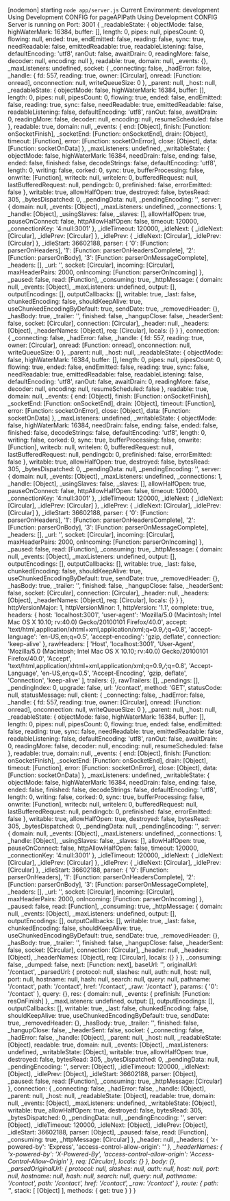  [nodemon] starting `node app/server.js`
Current Environment: development
Using Development CONFIG for pageAPIPath
Using Development CONFIG
Server is running on Port: 3001
{ _readableState: 
   { objectMode: false,
     highWaterMark: 16384,
     buffer: [],
     length: 0,
     pipes: null,
     pipesCount: 0,
     flowing: null,
     ended: true,
     endEmitted: false,
     reading: false,
     sync: true,
     needReadable: false,
     emittedReadable: true,
     readableListening: false,
     defaultEncoding: 'utf8',
     ranOut: false,
     awaitDrain: 0,
     readingMore: false,
     decoder: null,
     encoding: null },
  readable: true,
  domain: null,
  _events: {},
  _maxListeners: undefined,
  socket: 
   { _connecting: false,
     _hadError: false,
     _handle: 
      { fd: 557,
        reading: true,
        owner: [Circular],
        onread: [Function: onread],
        onconnection: null,
        writeQueueSize: 0 },
     _parent: null,
     _host: null,
     _readableState: 
      { objectMode: false,
        highWaterMark: 16384,
        buffer: [],
        length: 0,
        pipes: null,
        pipesCount: 0,
        flowing: true,
        ended: false,
        endEmitted: false,
        reading: true,
        sync: false,
        needReadable: true,
        emittedReadable: false,
        readableListening: false,
        defaultEncoding: 'utf8',
        ranOut: false,
        awaitDrain: 0,
        readingMore: false,
        decoder: null,
        encoding: null,
        resumeScheduled: false },
     readable: true,
     domain: null,
     _events: 
      { end: [Object],
        finish: [Function: onSocketFinish],
        _socketEnd: [Function: onSocketEnd],
        drain: [Object],
        timeout: [Function],
        error: [Function: socketOnError],
        close: [Object],
        data: [Function: socketOnData] },
     _maxListeners: undefined,
     _writableState: 
      { objectMode: false,
        highWaterMark: 16384,
        needDrain: false,
        ending: false,
        ended: false,
        finished: false,
        decodeStrings: false,
        defaultEncoding: 'utf8',
        length: 0,
        writing: false,
        corked: 0,
        sync: true,
        bufferProcessing: false,
        onwrite: [Function],
        writecb: null,
        writelen: 0,
        bufferedRequest: null,
        lastBufferedRequest: null,
        pendingcb: 0,
        prefinished: false,
        errorEmitted: false },
     writable: true,
     allowHalfOpen: true,
     destroyed: false,
     bytesRead: 305,
     _bytesDispatched: 0,
     _pendingData: null,
     _pendingEncoding: '',
     server: 
      { domain: null,
        _events: [Object],
        _maxListeners: undefined,
        _connections: 1,
        _handle: [Object],
        _usingSlaves: false,
        _slaves: [],
        allowHalfOpen: true,
        pauseOnConnect: false,
        httpAllowHalfOpen: false,
        timeout: 120000,
        _connectionKey: '4:null:3001' },
     _idleTimeout: 120000,
     _idleNext: { _idleNext: [Circular], _idlePrev: [Circular] },
     _idlePrev: { _idleNext: [Circular], _idlePrev: [Circular] },
     _idleStart: 36602188,
     parser: 
      { '0': [Function: parserOnHeaders],
        '1': [Function: parserOnHeadersComplete],
        '2': [Function: parserOnBody],
        '3': [Function: parserOnMessageComplete],
        _headers: [],
        _url: '',
        socket: [Circular],
        incoming: [Circular],
        maxHeaderPairs: 2000,
        onIncoming: [Function: parserOnIncoming] },
     _paused: false,
     read: [Function],
     _consuming: true,
     _httpMessage: 
      { domain: null,
        _events: [Object],
        _maxListeners: undefined,
        output: [],
        outputEncodings: [],
        outputCallbacks: [],
        writable: true,
        _last: false,
        chunkedEncoding: false,
        shouldKeepAlive: true,
        useChunkedEncodingByDefault: true,
        sendDate: true,
        _removedHeader: {},
        _hasBody: true,
        _trailer: '',
        finished: false,
        _hangupClose: false,
        _headerSent: false,
        socket: [Circular],
        connection: [Circular],
        _header: null,
        _headers: [Object],
        _headerNames: [Object],
        req: [Circular],
        locals: {} } },
  connection: 
   { _connecting: false,
     _hadError: false,
     _handle: 
      { fd: 557,
        reading: true,
        owner: [Circular],
        onread: [Function: onread],
        onconnection: null,
        writeQueueSize: 0 },
     _parent: null,
     _host: null,
     _readableState: 
      { objectMode: false,
        highWaterMark: 16384,
        buffer: [],
        length: 0,
        pipes: null,
        pipesCount: 0,
        flowing: true,
        ended: false,
        endEmitted: false,
        reading: true,
        sync: false,
        needReadable: true,
        emittedReadable: false,
        readableListening: false,
        defaultEncoding: 'utf8',
        ranOut: false,
        awaitDrain: 0,
        readingMore: false,
        decoder: null,
        encoding: null,
        resumeScheduled: false },
     readable: true,
     domain: null,
     _events: 
      { end: [Object],
        finish: [Function: onSocketFinish],
        _socketEnd: [Function: onSocketEnd],
        drain: [Object],
        timeout: [Function],
        error: [Function: socketOnError],
        close: [Object],
        data: [Function: socketOnData] },
     _maxListeners: undefined,
     _writableState: 
      { objectMode: false,
        highWaterMark: 16384,
        needDrain: false,
        ending: false,
        ended: false,
        finished: false,
        decodeStrings: false,
        defaultEncoding: 'utf8',
        length: 0,
        writing: false,
        corked: 0,
        sync: true,
        bufferProcessing: false,
        onwrite: [Function],
        writecb: null,
        writelen: 0,
        bufferedRequest: null,
        lastBufferedRequest: null,
        pendingcb: 0,
        prefinished: false,
        errorEmitted: false },
     writable: true,
     allowHalfOpen: true,
     destroyed: false,
     bytesRead: 305,
     _bytesDispatched: 0,
     _pendingData: null,
     _pendingEncoding: '',
     server: 
      { domain: null,
        _events: [Object],
        _maxListeners: undefined,
        _connections: 1,
        _handle: [Object],
        _usingSlaves: false,
        _slaves: [],
        allowHalfOpen: true,
        pauseOnConnect: false,
        httpAllowHalfOpen: false,
        timeout: 120000,
        _connectionKey: '4:null:3001' },
     _idleTimeout: 120000,
     _idleNext: { _idleNext: [Circular], _idlePrev: [Circular] },
     _idlePrev: { _idleNext: [Circular], _idlePrev: [Circular] },
     _idleStart: 36602188,
     parser: 
      { '0': [Function: parserOnHeaders],
        '1': [Function: parserOnHeadersComplete],
        '2': [Function: parserOnBody],
        '3': [Function: parserOnMessageComplete],
        _headers: [],
        _url: '',
        socket: [Circular],
        incoming: [Circular],
        maxHeaderPairs: 2000,
        onIncoming: [Function: parserOnIncoming] },
     _paused: false,
     read: [Function],
     _consuming: true,
     _httpMessage: 
      { domain: null,
        _events: [Object],
        _maxListeners: undefined,
        output: [],
        outputEncodings: [],
        outputCallbacks: [],
        writable: true,
        _last: false,
        chunkedEncoding: false,
        shouldKeepAlive: true,
        useChunkedEncodingByDefault: true,
        sendDate: true,
        _removedHeader: {},
        _hasBody: true,
        _trailer: '',
        finished: false,
        _hangupClose: false,
        _headerSent: false,
        socket: [Circular],
        connection: [Circular],
        _header: null,
        _headers: [Object],
        _headerNames: [Object],
        req: [Circular],
        locals: {} } },
  httpVersionMajor: 1,
  httpVersionMinor: 1,
  httpVersion: '1.1',
  complete: true,
  headers: 
   { host: 'localhost:3001',
     'user-agent': 'Mozilla/5.0 (Macintosh; Intel Mac OS X 10.10; rv:40.0) Gecko/20100101 Firefox/40.0',
     accept: 'text/html,application/xhtml+xml,application/xml;q=0.9,*/*;q=0.8',
     'accept-language': 'en-US,en;q=0.5',
     'accept-encoding': 'gzip, deflate',
     connection: 'keep-alive' },
  rawHeaders: 
   [ 'Host',
     'localhost:3001',
     'User-Agent',
     'Mozilla/5.0 (Macintosh; Intel Mac OS X 10.10; rv:40.0) Gecko/20100101 Firefox/40.0',
     'Accept',
     'text/html,application/xhtml+xml,application/xml;q=0.9,*/*;q=0.8',
     'Accept-Language',
     'en-US,en;q=0.5',
     'Accept-Encoding',
     'gzip, deflate',
     'Connection',
     'keep-alive' ],
  trailers: {},
  rawTrailers: [],
  _pendings: [],
  _pendingIndex: 0,
  upgrade: false,
  url: '/contact',
  method: 'GET',
  statusCode: null,
  statusMessage: null,
  client: 
   { _connecting: false,
     _hadError: false,
     _handle: 
      { fd: 557,
        reading: true,
        owner: [Circular],
        onread: [Function: onread],
        onconnection: null,
        writeQueueSize: 0 },
     _parent: null,
     _host: null,
     _readableState: 
      { objectMode: false,
        highWaterMark: 16384,
        buffer: [],
        length: 0,
        pipes: null,
        pipesCount: 0,
        flowing: true,
        ended: false,
        endEmitted: false,
        reading: true,
        sync: false,
        needReadable: true,
        emittedReadable: false,
        readableListening: false,
        defaultEncoding: 'utf8',
        ranOut: false,
        awaitDrain: 0,
        readingMore: false,
        decoder: null,
        encoding: null,
        resumeScheduled: false },
     readable: true,
     domain: null,
     _events: 
      { end: [Object],
        finish: [Function: onSocketFinish],
        _socketEnd: [Function: onSocketEnd],
        drain: [Object],
        timeout: [Function],
        error: [Function: socketOnError],
        close: [Object],
        data: [Function: socketOnData] },
     _maxListeners: undefined,
     _writableState: 
      { objectMode: false,
        highWaterMark: 16384,
        needDrain: false,
        ending: false,
        ended: false,
        finished: false,
        decodeStrings: false,
        defaultEncoding: 'utf8',
        length: 0,
        writing: false,
        corked: 0,
        sync: true,
        bufferProcessing: false,
        onwrite: [Function],
        writecb: null,
        writelen: 0,
        bufferedRequest: null,
        lastBufferedRequest: null,
        pendingcb: 0,
        prefinished: false,
        errorEmitted: false },
     writable: true,
     allowHalfOpen: true,
     destroyed: false,
     bytesRead: 305,
     _bytesDispatched: 0,
     _pendingData: null,
     _pendingEncoding: '',
     server: 
      { domain: null,
        _events: [Object],
        _maxListeners: undefined,
        _connections: 1,
        _handle: [Object],
        _usingSlaves: false,
        _slaves: [],
        allowHalfOpen: true,
        pauseOnConnect: false,
        httpAllowHalfOpen: false,
        timeout: 120000,
        _connectionKey: '4:null:3001' },
     _idleTimeout: 120000,
     _idleNext: { _idleNext: [Circular], _idlePrev: [Circular] },
     _idlePrev: { _idleNext: [Circular], _idlePrev: [Circular] },
     _idleStart: 36602188,
     parser: 
      { '0': [Function: parserOnHeaders],
        '1': [Function: parserOnHeadersComplete],
        '2': [Function: parserOnBody],
        '3': [Function: parserOnMessageComplete],
        _headers: [],
        _url: '',
        socket: [Circular],
        incoming: [Circular],
        maxHeaderPairs: 2000,
        onIncoming: [Function: parserOnIncoming] },
     _paused: false,
     read: [Function],
     _consuming: true,
     _httpMessage: 
      { domain: null,
        _events: [Object],
        _maxListeners: undefined,
        output: [],
        outputEncodings: [],
        outputCallbacks: [],
        writable: true,
        _last: false,
        chunkedEncoding: false,
        shouldKeepAlive: true,
        useChunkedEncodingByDefault: true,
        sendDate: true,
        _removedHeader: {},
        _hasBody: true,
        _trailer: '',
        finished: false,
        _hangupClose: false,
        _headerSent: false,
        socket: [Circular],
        connection: [Circular],
        _header: null,
        _headers: [Object],
        _headerNames: [Object],
        req: [Circular],
        locals: {} } },
  _consuming: false,
  _dumped: false,
  next: [Function: next],
  baseUrl: '',
  originalUrl: '/contact',
  _parsedUrl: 
   { protocol: null,
     slashes: null,
     auth: null,
     host: null,
     port: null,
     hostname: null,
     hash: null,
     search: null,
     query: null,
     pathname: '/contact',
     path: '/contact',
     href: '/contact',
     _raw: '/contact' },
  params: { '0': '/contact' },
  query: {},
  res: 
   { domain: null,
     _events: { prefinish: [Function: resOnFinish] },
     _maxListeners: undefined,
     output: [],
     outputEncodings: [],
     outputCallbacks: [],
     writable: true,
     _last: false,
     chunkedEncoding: false,
     shouldKeepAlive: true,
     useChunkedEncodingByDefault: true,
     sendDate: true,
     _removedHeader: {},
     _hasBody: true,
     _trailer: '',
     finished: false,
     _hangupClose: false,
     _headerSent: false,
     socket: 
      { _connecting: false,
        _hadError: false,
        _handle: [Object],
        _parent: null,
        _host: null,
        _readableState: [Object],
        readable: true,
        domain: null,
        _events: [Object],
        _maxListeners: undefined,
        _writableState: [Object],
        writable: true,
        allowHalfOpen: true,
        destroyed: false,
        bytesRead: 305,
        _bytesDispatched: 0,
        _pendingData: null,
        _pendingEncoding: '',
        server: [Object],
        _idleTimeout: 120000,
        _idleNext: [Object],
        _idlePrev: [Object],
        _idleStart: 36602188,
        parser: [Object],
        _paused: false,
        read: [Function],
        _consuming: true,
        _httpMessage: [Circular] },
     connection: 
      { _connecting: false,
        _hadError: false,
        _handle: [Object],
        _parent: null,
        _host: null,
        _readableState: [Object],
        readable: true,
        domain: null,
        _events: [Object],
        _maxListeners: undefined,
        _writableState: [Object],
        writable: true,
        allowHalfOpen: true,
        destroyed: false,
        bytesRead: 305,
        _bytesDispatched: 0,
        _pendingData: null,
        _pendingEncoding: '',
        server: [Object],
        _idleTimeout: 120000,
        _idleNext: [Object],
        _idlePrev: [Object],
        _idleStart: 36602188,
        parser: [Object],
        _paused: false,
        read: [Function],
        _consuming: true,
        _httpMessage: [Circular] },
     _header: null,
     _headers: 
      { 'x-powered-by': 'Express',
        'access-control-allow-origin': '*' },
     _headerNames: 
      { 'x-powered-by': 'X-Powered-By',
        'access-control-allow-origin': 'Access-Control-Allow-Origin' },
     req: [Circular],
     locals: {} },
  body: {},
  _parsedOriginalUrl: 
   { protocol: null,
     slashes: null,
     auth: null,
     host: null,
     port: null,
     hostname: null,
     hash: null,
     search: null,
     query: null,
     pathname: '/contact',
     path: '/contact',
     href: '/contact',
     _raw: '/contact' },
  route: { path: '*', stack: [ [Object] ], methods: { get: true } } }
